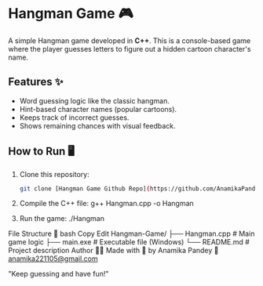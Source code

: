 
# Hangman Game 🎮

A simple Hangman game developed in **C++**. This is a console-based game where the player guesses letters to figure out a hidden cartoon character's name.

## Features ✨

- Word guessing logic like the classic hangman.
- Hint-based character names (popular cartoons).
- Keeps track of incorrect guesses.
- Shows remaining chances with visual feedback.

## How to Run 🖥️

1. Clone this repository:
   ```bash
   git clone [Hangman Game Github Repo](https://github.com/AnamikaPandey22/Hangman-Game.git)

2. Compile the C++ file:
   g++ Hangman.cpp -o Hangman

3. Run the game:
   ./Hangman

File Structure 📂
bash
Copy
Edit
Hangman-Game/
├── Hangman.cpp       # Main game logic
├── main.exe          # Executable file (Windows)
└── README.md         # Project description
Author 🙋‍♀️
Made with 💖 by Anamika Pandey
📧 [anamika221105@gmail.com](mailto:anamika221105@gmail.com)

"Keep guessing and have fun!"

